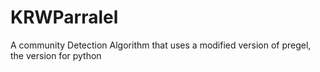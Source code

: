 # KRWParralel
A community Detection Algorithm that uses a modified version of pregel, the version for python
